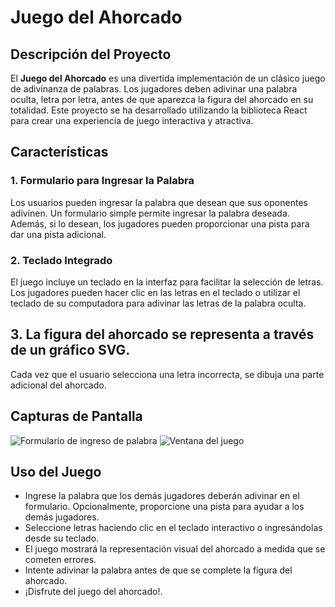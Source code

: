 # Juego del Ahorcado

## Descripción del Proyecto

El **Juego del Ahorcado** es una divertida implementación de un clásico juego de adivinanza de palabras. Los jugadores deben adivinar una palabra oculta, letra por letra, antes de que aparezca la figura del ahorcado en su totalidad. Este proyecto se ha desarrollado utilizando la biblioteca React para crear una experiencia de juego interactiva y atractiva.

## Características

### 1. Formulario para Ingresar la Palabra

Los usuarios pueden ingresar la palabra que desean que sus oponentes adivinen. Un formulario simple permite ingresar la palabra deseada. Además, si lo desean, los jugadores pueden proporcionar una pista para dar una pista adicional.

### 2. Teclado Integrado

El juego incluye un teclado en la interfaz para facilitar la selección de letras. Los jugadores pueden hacer clic en las letras en el teclado o utilizar el teclado de su computadora para adivinar las letras de la palabra oculta.

## 3. La figura del ahorcado se representa a través de un gráfico SVG.

Cada vez que el usuario selecciona una letra incorrecta, se dibuja una parte adicional del ahorcado.

## Capturas de Pantalla

![Formulario de ingreso de palabra](https://raw.github.com/EstebanCarrilloG/ahorcado-react/gh-pages/assets/ventana-de-configuracion.jpg)
![Ventana del juego](https://raw.github.com/EstebanCarrilloG/ahorcado-react/gh-pages/assets/ventana-del-juego.jpg)

## Uso del Juego

- Ingrese la palabra que los demás jugadores deberán adivinar en el formulario. Opcionalmente, proporcione una pista para ayudar a los demás jugadores.
- Seleccione letras haciendo clic en el teclado interactivo o ingresándolas desde su teclado.
- El juego mostrará la representación visual del ahorcado a medida que se cometen errores.
- Intente adivinar la palabra antes de que se complete la figura del ahorcado.
- ¡Disfrute del juego del ahorcado!.

